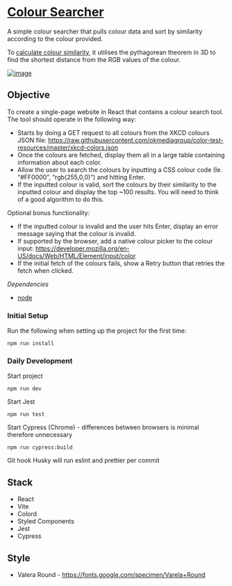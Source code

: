 # [Colour Searcher](https://coloursearcher.netlify.app/)

A simple colour searcher that pulls colour data and sort by similarity according to the colour provided.

To [calculate colour similarity](https://github.com/hjpunzalan/colour-searcher/blob/0a75a69de19db310807887cae05e36fbeaa74cfc/src/lib/utils.ts#L5), it utilises the pythagorean theorem in 3D to find the shortest distance from the RGB values of the colour.

[![image](https://user-images.githubusercontent.com/47600145/212788889-f138a700-a124-450f-b00d-ce830d9deedd.png)](https://www.mathsisfun.com/geometry/images/pythagoras-3d-a.svg)

## Objective

To create a single-page website in React that contains a colour search tool. The tool should
operate in the following way:

- Starts by doing a GET request to all colours from the XKCD colours JSON file:
  https://raw.githubusercontent.com/okmediagroup/color-test-resources/master/xkcd-colors.json
- Once the colours are fetched, display them all in a large table containing information
  about each color.
- Allow the user to search the colours by inputting a CSS colour code (Ie. “#FF0000”,
  “rgb(255,0,0)”) and hitting Enter.
- If the inputted colour is valid, sort the colours by their similarity to the inputted
  colour and display the top ~100 results. You will need to think of a good algorithm to
  do this.

Optional bonus functionality:

- If the inputted colour is invalid and the user hits Enter, display an error message
  saying that the colour is invalid.
- If supported by the browser, add a native colour picker to the colour input:
  https://developer.mozilla.org/en-US/docs/Web/HTML/Element/input/color
- If the initial fetch of the colours fails, show a Retry button that retries the fetch when
  clicked.

_Dependencies_

- [node](https://nodejs.org/en/)

### **Initial Setup**

Run the following when setting up the project for the first time:

```
npm run install
```

### **Daily Development**

Start project

```
npm run dev
```

Start Jest

```
npm run test
```

Start Cypress (Chrome) - differences between browsers is minimal therefore unnecessary

```
npm run cypress:build
```

Git hook Husky will run eslint and prettier per commit

## Stack

- React
- Vite
- Colord
- Styled Components
- Jest
- Cypress

## Style

- Valera Round - https://fonts.google.com/specimen/Varela+Round
